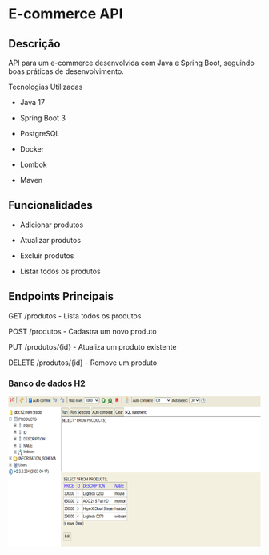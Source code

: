 # E-commerce API

## Descrição

API para um e-commerce desenvolvida com Java e Spring Boot, seguindo boas práticas de desenvolvimento.

Tecnologias Utilizadas

- Java 17

- Spring Boot 3

- PostgreSQL

- Docker

- Lombok

- Maven

## Funcionalidades

 - Adicionar produtos

- Atualizar produtos

- Excluir produtos

- Listar todos os produtos

## Endpoints Principais

GET /produtos - Lista todos os produtos

POST /produtos - Cadastra um novo produto

PUT /produtos/{id} - Atualiza um produto existente

DELETE /produtos/{id} - Remove um produto
<br>
### Banco de dados H2
<img src="img/banco-h2.png" alt="Descrição da minha imagem" width="600" height="300">
